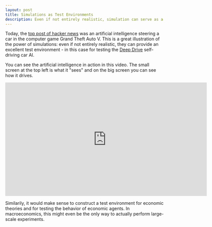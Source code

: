 ```yaml
---
layout: post
title: Simulations as Test Environments
description: Even if not entirely realistic, simulation can serve as a great test environment for economic models.
---
```

Today, the <a href="https://news.ycombinator.com/item?id=13375543">top post of hacker news</a> was an artificial intelligence steering a car in the computer game Grand Theft Auto V. This is a great illustration of the power of simulations: even if not entirely realistic, they can provide an excellent test environment - in this case for testing the <a href="http://deepdrive.io">Deep Drive</a> self-driving car AI.

You can see the artificial intelligence in action in this video. The small screen at the top left is what it "sees" and on the big screen you can see how it drives.
<iframe width="640" height="360" src="https://www.youtube.com/embed/X4u2DCOLoIg?rel=0" frameborder="0" allowfullscreen></iframe>

Similarily, it would make sense to construct a test environment for economic theories and for testing the behavior of economic agents. In macroeconomics, this might even be the only way to actually perform large-scale experiments.
